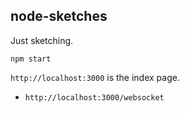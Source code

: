 ## node-sketches

Just sketching.

```
npm start

```


`http://localhost:3000` is the index page.

- `http://localhost:3000/websocket`
